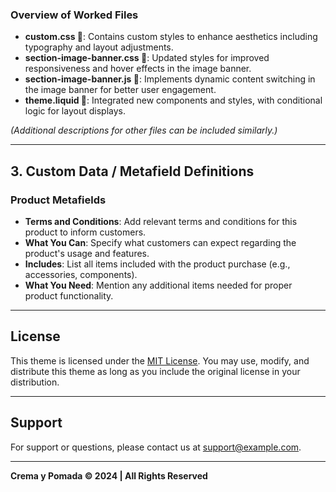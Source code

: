### Overview of Worked Files

- **custom.css 📝**: Contains custom styles to enhance aesthetics including typography and layout adjustments.
- **section-image-banner.css 📝**: Updated styles for improved responsiveness and hover effects in the image banner.
- **section-image-banner.js 📝**: Implements dynamic content switching in the image banner for better user engagement.
- **theme.liquid 📝**: Integrated new components and styles, with conditional logic for layout displays.

_(Additional descriptions for other files can be included similarly.)_

---

## 3. Custom Data / Metafield Definitions

### Product Metafields

- **Terms and Conditions**: Add relevant terms and conditions for this product to inform customers.
- **What You Can**: Specify what customers can expect regarding the product's usage and features.
- **Includes**: List all items included with the product purchase (e.g., accessories, components).
- **What You Need**: Mention any additional items needed for proper product functionality.

---

## License

This theme is licensed under the [MIT License](LICENSE). You may use, modify, and distribute this theme as long as you include the original license in your distribution.

---

## Support

For support or questions, please contact us at [support@example.com](mailto:support@example.com).

---

**Crema y Pomada © 2024 | All Rights Reserved**
